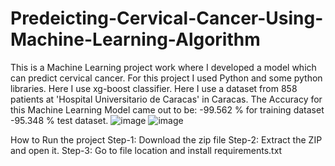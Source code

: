 # Predeicting-Cervical-Cancer-Using-Machine-Learning-Algorithm
This is a Machine Learning project work where I developed a model which can predict cervical cancer. For this project I used Python and some python libraries. Here I use xg-boost classifier. Here I use a dataset from 858 patients at 'Hospital Universitario de Caracas' in Caracas. The Accuracy for this Machine Learning Model came out to be: -99.562 %  for training dataset -95.348 % test dataset.
![image](https://user-images.githubusercontent.com/92685144/183267130-78b1b6d6-abf4-4172-b54c-c047b1f02e8e.png)
![image](https://user-images.githubusercontent.com/92685144/183267097-6ac58c6d-3cd2-4ec3-8961-3ddf29232030.png)

How to Run the project
Step-1: Download the zip file 
Step-2: Extract the ZIP and open it.
Step-3: Go to file location and install requirements.txt
